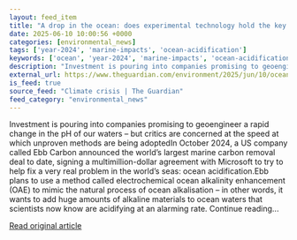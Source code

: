 ```yaml
---
layout: feed_item
title: "A drop in the ocean: does experimental technology hold the key to saving the world’s seas?"
date: 2025-06-10 10:00:56 +0000
categories: [environmental_news]
tags: ['year-2024', 'marine-impacts', 'ocean-acidification']
keywords: ['ocean', 'year-2024', 'marine-impacts', 'ocean-acidification', 'does', 'drop']
description: "Investment is pouring into companies promising to geoengineer a rapid change in the pH of our waters – but critics are concerned at the speed at which unprov..."
external_url: https://www.theguardian.com/environment/2025/jun/10/ocean-does-experimental-technology-saving-seas-acidification-geoengineering
is_feed: true
source_feed: "Climate crisis | The Guardian"
feed_category: "environmental_news"
---
```


Investment is pouring into companies promising to geoengineer a rapid change in the pH of our waters – but critics are concerned at the speed at which unproven methods are being adoptedIn October 2024, a US company called Ebb Carbon announced the world’s largest marine carbon removal deal to date, signing a multimillion-dollar agreement with Microsoft to try to help fix a very real problem in the world’s seas: ocean acidification.Ebb plans to use a method called electrochemical ocean alkalinity enhancement (OAE) to mimic the natural process of ocean alkalisation – in other words, it wants to add huge amounts of alkaline materials to ocean waters that scientists now know are acidifying at an alarming rate. Continue reading...

[Read original article](https://www.theguardian.com/environment/2025/jun/10/ocean-does-experimental-technology-saving-seas-acidification-geoengineering)
